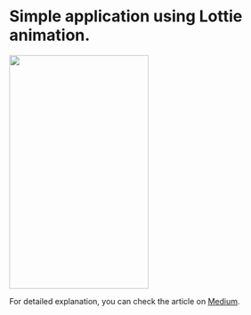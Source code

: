 # Simple application using Lottie animation.
<img src=https://user-images.githubusercontent.com/56589369/90647293-d6ef1b00-e240-11ea-831a-923a567b5bed.gif height="420" width="250">

For detailed explanation, you can check the article on [Medium](https://medium.com/hardwareandro/what-is-lottie-6253a34fb99e).
